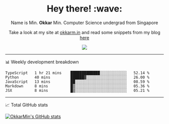 <h1 align="center"> Hey there! :wave:</h1>

<p align="center">Name is Min. <strong>Okkar</strong> Min. Computer Science undergrad from Singapore</p>

<p align="center">Take a look at my site at <a href="https://okkarm.in" target="_blank">okkarm.in</a> and read some snippets from my blog <a href="https://okkarm.in/blog" target="_blank">here</a></p>

<p align="center">
  <a href="https://okkarm.in/linkedin" target='_blank'>
    <img src="https://img.shields.io/badge/linkedin-%230077B5.svg?&style=for-the-badge&logo=linkedin&logoColor=white" />
  </a>
 </p>

---

📊 Weekly development breakdown

<!--START_SECTION:waka-->
```text
TypeScript   1 hr 21 mins    █████████████░░░░░░░░░░░░   52.14 % 
Python       40 mins         ██████▓░░░░░░░░░░░░░░░░░░   26.00 % 
JavaScript   13 mins         ██░░░░░░░░░░░░░░░░░░░░░░░   08.59 % 
Markdown     8 mins          █▒░░░░░░░░░░░░░░░░░░░░░░░   05.36 % 
JSX          8 mins          █▒░░░░░░░░░░░░░░░░░░░░░░░   05.21 % 
```
<!--END_SECTION:waka-->

---

📈 Total GitHub stats

<p>
  <a href="https://github.com/OkkarMin"><img src="https://github-readme-stats.vercel.app/api?username=OkkarMin&hide_border=true&show_icons=true&theme=graywhite" alt="OkkarMin's GitHub stats"></a>
</p>
